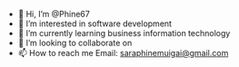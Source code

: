 - 👋 Hi, I’m @Phine67
- 👀 I’m interested in software development
- 🌱 I’m currently learning business information technology
- 💞️ I’m looking to collaborate on 
- 📫 How to reach me Email: saraphinemuigai@gmail.com

<!---
Phine67/Phine67 is a ✨ special ✨ repository because its `README.md` (this file) appears on your GitHub profile.
You can click the Preview link to take a look at your changes.
--->
